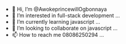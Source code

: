 - 👋 Hi, I’m @AwokeprincewillOgbonnaya
- 👀 I’m interested in full-stack development ...
- 🌱 I’m currently learning javascript ...
- 💞️ I’m looking to collaborate on javascript ...
- 📫 How to reach me 08086250294 ...

<!---
AwokeprincewillOgbonnaya/AwokeprincewillOgbonnaya is a ✨ special ✨ repository because its `README.md` (this file) appears on your GitHub profile.
You can click the Preview link to take a look at your changes.
--->
